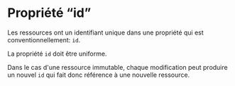 # Propriété “id”

Les ressources ont un identifiant unique dans une propriété qui est conventionnellement: `id`.

La propriété `id` doit être uniforme.

Dans le cas d'une ressource immutable, chaque modification peut produire un nouvel `id` qui fait donc référence à une nouvelle ressource.



